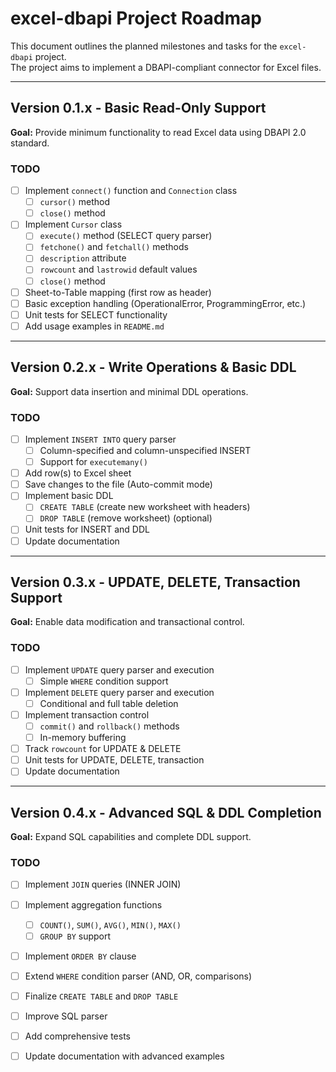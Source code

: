 # excel-dbapi Project Roadmap

This document outlines the planned milestones and tasks for the `excel-dbapi` project.  
The project aims to implement a DBAPI-compliant connector for Excel files.

---

## Version 0.1.x - Basic Read-Only Support

**Goal:** Provide minimum functionality to read Excel data using DBAPI 2.0 standard.

### TODO
- [ ] Implement `connect()` function and `Connection` class
  - [ ] `cursor()` method
  - [ ] `close()` method
- [ ] Implement `Cursor` class
  - [ ] `execute()` method (SELECT query parser)
  - [ ] `fetchone()` and `fetchall()` methods
  - [ ] `description` attribute
  - [ ] `rowcount` and `lastrowid` default values
  - [ ] `close()` method
- [ ] Sheet-to-Table mapping (first row as header)
- [ ] Basic exception handling (OperationalError, ProgrammingError, etc.)
- [ ] Unit tests for SELECT functionality
- [ ] Add usage examples in `README.md`

---

## Version 0.2.x - Write Operations & Basic DDL

**Goal:** Support data insertion and minimal DDL operations.

### TODO
- [ ] Implement `INSERT INTO` query parser
  - [ ] Column-specified and column-unspecified INSERT
  - [ ] Support for `executemany()`
- [ ] Add row(s) to Excel sheet
- [ ] Save changes to the file (Auto-commit mode)
- [ ] Implement basic DDL
  - [ ] `CREATE TABLE` (create new worksheet with headers)
  - [ ] `DROP TABLE` (remove worksheet) (optional)
- [ ] Unit tests for INSERT and DDL
- [ ] Update documentation

---

## Version 0.3.x - UPDATE, DELETE, Transaction Support

**Goal:** Enable data modification and transactional control.

### TODO
- [ ] Implement `UPDATE` query parser and execution
  - [ ] Simple `WHERE` condition support
- [ ] Implement `DELETE` query parser and execution
  - [ ] Conditional and full table deletion
- [ ] Implement transaction control
  - [ ] `commit()` and `rollback()` methods
  - [ ] In-memory buffering
- [ ] Track `rowcount` for UPDATE & DELETE
- [ ] Unit tests for UPDATE, DELETE, transaction
- [ ] Update documentation

---

## Version 0.4.x - Advanced SQL & DDL Completion

**Goal:** Expand SQL capabilities and complete DDL support.

### TODO
- [ ] Implement `JOIN` queries (INNER JOIN)
- [ ] Implement aggregation functions
  - [ ] `COUNT()`, `SUM()`, `AVG()`, `MIN()`, `MAX()`
  - [ ] `GROUP BY` support
- [ ] Implement `ORDER BY` clause
- [ ] Extend `WHERE` condition parser (AND, OR, comparisons)
- [ ] Finalize `CREATE TABLE` and `DROP TABLE`
- [ ] Improve SQL parser
- [ ] Add comprehensive tests
- [ ] Update documentation with advanced examples

